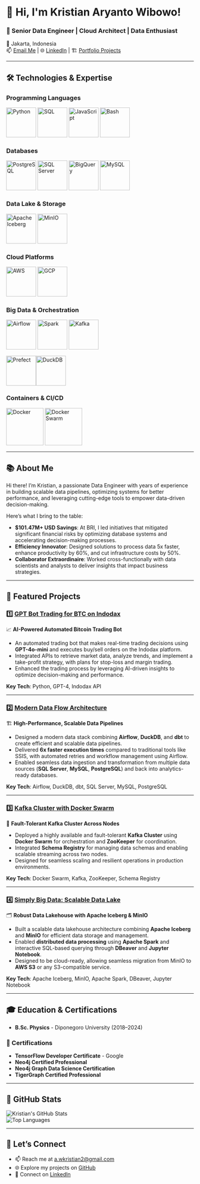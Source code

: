 # 👋 Hi, I'm Kristian Aryanto Wibowo!

### 🚀 Senior Data Engineer | Cloud Architect | Data Enthusiast  
📍 Jakarta, Indonesia  
📫 [Email Me](mailto:a.wkristian2@gmail.com) | 🌐 [LinkedIn](https://linkedin.com/in/kristian-aryanto-wibowo) | 🏗 [Portfolio Projects](https://github.com/kristianaryanto)

---

## 🛠️ Technologies & Expertise  

### Programming Languages  
<img src="https://cdn.jsdelivr.net/gh/devicons/devicon/icons/python/python-original.svg" height="80" alt="Python" /> <img src="https://www.svgrepo.com/show/331760/sql-database-generic.svg" height="80" alt="SQL" /> <img src="https://cdn.jsdelivr.net/gh/devicons/devicon/icons/javascript/javascript-original.svg" height="80" alt="JavaScript" /> <img src="https://cdn.jsdelivr.net/gh/devicons/devicon/icons/bash/bash-original.svg" height="80" alt="Bash" />

### Databases
<img src="https://cdn.jsdelivr.net/gh/devicons/devicon/icons/postgresql/postgresql-original.svg" height="80" alt="PostgreSQL" /> <img src="https://www.svgrepo.com/show/303229/microsoft-sql-server-logo.svg" height="80" alt="SQL Server" /> <img src="https://www.svgrepo.com/show/375551/bigquery.svg" height="80" alt="BigQuery" /> <img src="https://cdn.jsdelivr.net/gh/devicons/devicon/icons/mysql/mysql-original.svg" height="80" alt="MySQL" />

### Data Lake & Storage
<img src="https://upload.wikimedia.org/wikipedia/commons/9/95/Apache_Iceberg_Logo.svg" height="80" alt="Apache Iceberg" /> <img src="https://seeklogo.com/images/M/minio-logo-4B2D780928-seeklogo.com.png" height="80" alt="MinIO" />


### Cloud Platforms  
<img src="https://a0.awsstatic.com/libra-css/images/logos/aws_logo_smile_1200x630.png" height="80" alt="AWS" /> <img src="https://www.logo.wine/a/logo/Google_Cloud_Platform/Google_Cloud_Platform-Logo.wine.svg" height="80" alt="GCP" />

### Big Data & Orchestration  
<img src="https://upload.wikimedia.org/wikipedia/commons/d/de/AirflowLogo.png" height="80" alt="Airflow" /> <img src="https://upload.wikimedia.org/wikipedia/commons/f/f3/Apache_Spark_logo.svg" height="80" alt="Spark" /> <img src="https://cdn.jsdelivr.net/gh/devicons/devicon/icons/apachekafka/apachekafka-original.svg" height="80" alt="Kafka"/> 

<img src="https://github.com/user-attachments/assets/e742a8e3-e331-46a9-aa7a-1b0a812c2ca8" height="80" alt="Prefect" /><img src="https://upload.wikimedia.org/wikipedia/commons/4/40/DuckDB_logo.svg" height="80" alt="DuckDB" />



### Containers & CI/CD  
<img src="https://cdn.jsdelivr.net/gh/devicons/devicon/icons/docker/docker-original.svg" height="100" alt="Docker" />  
<img src="https://svgmix.com/uploads/260df5-dockerswarm.svg" height="100" alt="Docker Swarm" />  

---

## 📚 About Me  

Hi there! I’m Kristian, a passionate Data Engineer with years of experience in building scalable data pipelines, optimizing systems for better performance, and leveraging cutting-edge tools to empower data-driven decision-making.

Here’s what I bring to the table:
- **$101.47M+ USD Savings**: At BRI, I led initiatives that mitigated significant financial risks by optimizing database systems and accelerating decision-making processes.  
- **Efficiency Innovator**: Designed solutions to process data 5x faster, enhance productivity by 60%, and cut infrastructure costs by 50%.  
- **Collaborator Extraordinaire**: Worked cross-functionally with data scientists and analysts to deliver insights that impact business strategies.

---

## 🌟 Featured Projects  

### 1️⃣ [**GPT Bot Trading for BTC on Indodax**](https://github.com/yourusername/GPT_BOT_TRADING_BTC_INDODAX)  
📈 **AI-Powered Automated Bitcoin Trading Bot**  
- An automated trading bot that makes real-time trading decisions using **GPT-4o-mini** and executes buy/sell orders on the Indodax platform.  
- Integrated APIs to retrieve market data, analyze trends, and implement a take-profit strategy, with plans for stop-loss and margin trading.  
- Enhanced the trading process by leveraging AI-driven insights to optimize decision-making and performance.

**Key Tech**: Python, GPT-4, Indodax API  

---

### 2️⃣ [**Modern Data Flow Architecture**](https://github.com/yourusername/modern-data-flow)  
🏗 **High-Performance, Scalable Data Pipelines**  
- Designed a modern data stack combining **Airflow**, **DuckDB**, and **dbt** to create efficient and scalable data pipelines.  
- Delivered **6x faster execution times** compared to traditional tools like SSIS, with automated retries and workflow management using Airflow.  
- Enabled seamless data ingestion and transformation from multiple data sources (**SQL Server**, **MySQL**, **PostgreSQL**) and back into analytics-ready databases.

**Key Tech**: Airflow, DuckDB, dbt, SQL Server, MySQL, PostgreSQL  

---

### 3️⃣ [**Kafka Cluster with Docker Swarm**](https://github.com/yourusername/kafka-cluster-docker-swarm)  
🔗 **Fault-Tolerant Kafka Cluster Across Nodes**  
- Deployed a highly available and fault-tolerant **Kafka Cluster** using **Docker Swarm** for orchestration and **ZooKeeper** for coordination.  
- Integrated **Schema Registry** for managing data schemas and enabling scalable streaming across two nodes.  
- Designed for seamless scaling and resilient operations in production environments.

**Key Tech**: Docker Swarm, Kafka, ZooKeeper, Schema Registry  

---

### 4️⃣ [**Simply Big Data: Scalable Data Lake**](https://github.com/kristianaryanto/SimplyBigData-IcebergMinIO-SparkLake)  
🗂 **Robust Data Lakehouse with Apache Iceberg & MinIO**  
- Built a scalable data lakehouse architecture combining **Apache Iceberg** and **MinIO** for efficient data storage and management.  
- Enabled **distributed data processing** using **Apache Spark** and interactive SQL-based querying through **DBeaver** and **Jupyter Notebook**.  
- Designed to be cloud-ready, allowing seamless migration from MinIO to **AWS S3** or any S3-compatible service.

**Key Tech**: Apache Iceberg, MinIO, Apache Spark, DBeaver, Jupyter Notebook  

---

## 🎓 Education & Certifications  

- **B.Sc. Physics** - Diponegoro University (2018–2024)  

### 📜 Certifications  
- **TensorFlow Developer Certificate** - Google  
- **Neo4j Certified Professional**  
- **Neo4j Graph Data Science Certification**  
- **TigerGraph Certified Professional**

---

## 🚀 GitHub Stats  

![Kristian's GitHub Stats](https://github-readme-stats.vercel.app/api?username=kristianaryanto&show_icons=true&theme=radical)  
![Top Languages](https://github-readme-stats.vercel.app/api/top-langs/?username=kristianaryanto&layout=compact&theme=radical)

---

## 💬 Let’s Connect  

- 📫 Reach me at [a.wkristian2@gmail.com](mailto:a.wkristian2@gmail.com)  
- 🌐 Explore my projects on [GitHub](https://github.com/kristianaryanto)  
- 💼 Connect on [LinkedIn](https://linkedin.com/in/kristian-aryanto-wibowo)  

